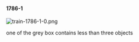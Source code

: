 #### 1786-1
![train-1786-1-0.png](https://github.com/lil-lab/nlvr/raw/master/nlvr/train/images/54/train-1786-1-0.png "train-1786-1-0.png")

one of the grey box contains less than three objects